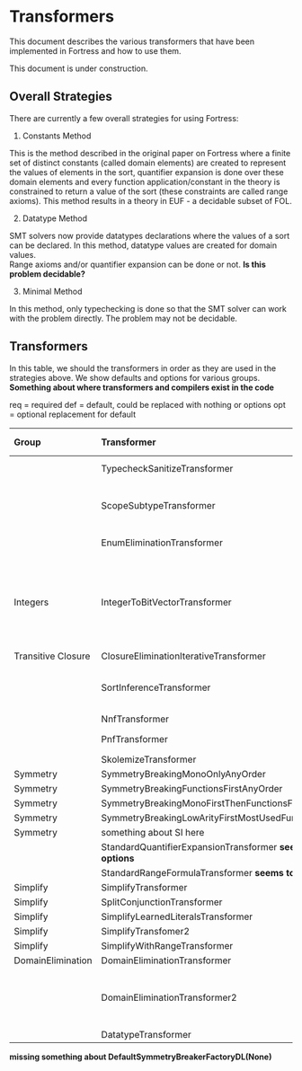 # Transformers  

This document describes the various transformers that have been implemented in Fortress and how to use them.

This document is under construction.

## Overall Strategies

There are currently a few overall strategies for using Fortress:

1. Constants Method

This is the method described in the original paper on Fortress where a finite set of distinct constants (called domain elements) are created to represent the 
values of elements in the sort, quantifier expansion is done over these domain elements and every function application/constant in the theory is 
constrained to return a value of the sort (these constraints are called range axioms).  This method results in a theory in EUF - a decidable subset of FOL.

2. Datatype Method

SMT solvers now provide datatypes declarations where the values of a sort can be declared.  In this method, datatype values are created for domain values.  
Range axioms and/or quantifier expansion can be done or not.  **Is this problem decidable?**

3. Minimal Method

In this method, only typechecking is done so that the SMT solver can work with the problem directly. The problem may not be decidable.

## Transformers

In this table, we should the transformers in order as they are used in the strategies above.  We show defaults and options for various groups.  
**Something about where transformers and compilers exist in the code**

req = required
def = default, could be replaced with nothing or options
opt = optional replacement for default



| Group | Transformer                                       | Constants (EUF)       | Datatype           | Minimal          |  Description             |
|:--------|:--------------------------------------------------|:---------------- |:-------------------|:-----------------|------------------------- |
| | TypecheckSanitizeTransformer                      |    req           | req               | req              | performs typechecking    |   
| | ScopeSubtypeTransformer                           |    req           | req               | req              | set up predicates for non-exact scopes |
| | EnumEliminationTransformer                        |    req           | req                | req              | Enums become ...         |
| Integers| IntegerToBitVectorTransformer                    |    def           | def                   |                  | Turn integers into BVs  based on bitwidth set in problem state for scope of IntSort  |
| Transitive Closure | ClosureEliminationIterativeTransformer | | | | |
| | SortInferenceTransformer                          | def      | def                 |                  | infer sorts for more symmetry breaking        |           
| | NnfTransformer                                    |    req           | def                 |                  |                          |
| | PnfTransformer                                    |    opt              |   opt                |                  | Not yet implemented        |
| | SkolemizeTransformer                              |    req           | def               |                  |         |
|Symmetry | SymmetryBreakingMonoOnlyAnyOrder| | | | |
|Symmetry | SymmetryBreakingFunctionsFirstAnyOrder| | | | |
|Symmetry | SymmetryBreakingMonoFirstThenFunctionsFirstAnyOrder| | | | |
|Symmetry | SymmetryBreakingLowArityFirstMostUsedFunctionFirstOrderFactory| | | | |
|Symmetry | something about SI here| | | | |
| | StandardQuantifierExpansionTransformer **seems to be some options**           |    req           | def                 |                  |         |
| | StandardRangeFormulaTransformer  **seems to be some options**                  |    req           | def                 |                  |         |
| Simplify | SimplifyTransformer                               |    def           | def                 |                  |         |
| Simplify| SplitConjunctionTransformer| | | | |
| Simplify| SimplifyLearnedLiteralsTransformer| | | | |
| Simplify| SimplifyTransfomer2| | | | |
| Simplify| SimplifyWithRangeTransformer| | | | |
| DomainElimination | DomainEliminationTransformer                      |    req           | -                 |                  |         |
| | DomainEliminationTransformer2|    req           | -                 |                  | non-exact scopes by non-distinct constants - to remove       |
| | DatatypeTransformer                               |                  | req            |                  |         |

**missing something about DefaultSymmetryBreakerFactoryDL(None)**

